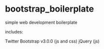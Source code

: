 bootstrap_boilerplate
=====================

simple web development boilerplate


includes:

Twitter Bootstrap v3.0.0 (js and css)
jQuery (js)
